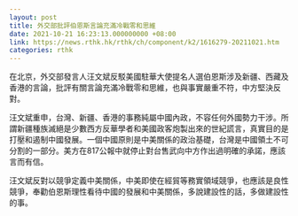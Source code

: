 ```yaml
---
layout: post
title: 外交部批評伯恩斯言論充滿冷戰零和思維
date: 2021-10-21 16:23:13.000000000 +08:00
link: https://news.rthk.hk/rthk/ch/component/k2/1616279-20211021.htm
categories: rthk
---
```


在北京，外交部發言人汪文斌反駁美國駐華大使提名人選伯恩斯涉及新疆、西藏及香港的言論，批評有關言論充滿冷戰零和思維，也與事實嚴重不符，中方堅決反對。

汪文斌重申，台灣、新疆、香港的事務純屬中國內政，不容任何外國勢力干涉。所謂新疆種族滅絕是少數西方反華學者和美國政客炮製出來的世紀謊言，真實目的是打壓和遏制中國發展。一個中國原則是中美關係的政治基礎，台灣是中國領土不可分割的一部分。美方在817公報中就停止對台售武向中方作出過明確的承諾，應該言而有信。

汪文斌反對以競爭定義中美關係，中美即使在經貿等務實領域競爭，也應該是良性競爭，奉勸伯恩斯理性看待中國的發展和中美關係，多說建設性的話，多做建設性的事。
